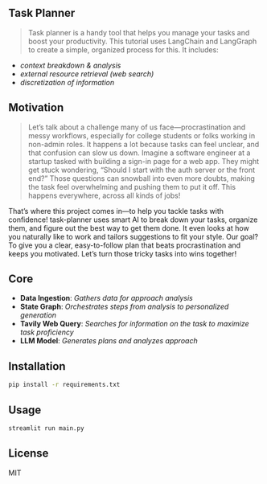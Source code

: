 ## Task Planner 
> Task planner is a handy tool that helps you manage your tasks and boost your productivity. This tutorial uses LangChain and LangGraph to create a simple, organized process for this. It includes:

- *context breakdown & analysis*
- *external resource retrieval (web search)*
- *discretization of information*

## Motivation

> Let’s talk about a challenge many of us face—procrastination and messy workflows, especially for college students or folks working in non-admin roles. It happens a lot because tasks can feel unclear, and that confusion can slow us down. Imagine a software engineer at a startup tasked with building a sign-in page for a web app. They might get stuck wondering, “Should I start with the auth server or the front end?” Those questions can snowball into even more doubts, making the task feel overwhelming and pushing them to put it off. This happens everywhere, across all kinds of jobs!

That’s where this project comes in—to help you tackle tasks with confidence! task-planner uses smart AI to break down your tasks, organize them, and figure out the best way to get them done. It even looks at how you naturally like to work and tailors suggestions to fit your style. Our goal? To give you a clear, easy-to-follow plan that beats procrastination and keeps you motivated. Let’s turn those tricky tasks into wins together!

## Core

 - **Data Ingestion**: *Gathers data for approach analysis*
 - **State Graph**: *Orchestrates steps from analysis to personalized generation*
 - **Tavily Web Query**: *Searches for information on the task to maximize task proficiency*
 - **LLM Model**: *Generates plans and analyzes approach*

## Installation

```bash
pip install -r requirements.txt
```

## Usage

```bash
streamlit run main.py
```

## License

MIT

